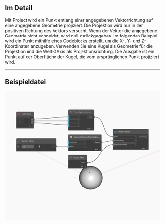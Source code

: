 ## Im Detail
Mit Project wird ein Punkt entlang einer angegebenen Vektorrichtung auf eine angegebene Geometrie projiziert. Die Projektion wird nur in der positiven Richtung des Vektors versucht. Wenn der Vektor die angegebene Geometrie nicht schneidet, wird null zurückgegeben. Im folgenden Beispiel wird ein Punkt mithilfe eines Codeblocks erstellt, um die X-, Y- und Z-Koordinaten anzugeben. Verwenden Sie eine Kugel als Geometrie für die Projektion und die Welt-XAxis als Projektionsrichtung. Die Ausgabe ist ein Punkt auf der Oberfläche der Kugel, die vom ursprünglichen Punkt projiziert wird.
___
## Beispieldatei

![Project](./Autodesk.DesignScript.Geometry.Point.Project_img.jpg)

